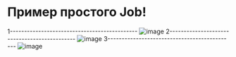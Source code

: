 # Пример простого Job!
1---------------------------------------------
![image](https://github.com/jenekisv/jenkins-pipeline/assets/38710485/110922c9-0a5e-4a74-916d-7c82c505f4bc)
2---------------------------------------------
![image](https://github.com/jenekisv/jenkins-pipeline/assets/38710485/84c8a60e-39b4-4369-91d6-339d11e5ed55)
3---------------------------------------------
![image](https://github.com/jenekisv/jenkins-pipeline/assets/38710485/77fcb63c-0af7-422b-9e0e-a21555265bcf)
